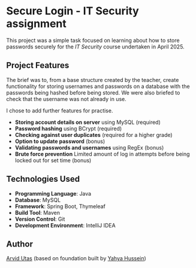# Secure Login -  IT Security assignment

This project was a simple task focused on learning about how to store passwords securely for the *IT Security* course undertaken in April 2025.

## Project Features

The brief was to, from a base structure created by the teacher, create functionality for storing usernames and passwords on a database with the passwords being hashed before being stored. 
We were also briefed to check that the username was not already in use. 

I chose to add further features for practise.

- **Storing account details on server** using MySQL (required)
- **Password hashing** using BCrypt (required)
- **Checking against user duplicates** (required for a higher grade) 
- **Option to update password** (bonus)
- **Validating passwords and usernames** using RegEx (bonus)
- **Brute force prevention** Limited amount of log in attempts before being locked out for set time (bonus)

## Technologies Used

- **Programming Language**: Java
- **Database**: MySQL
- **Framework**: Spring Boot, Thymeleaf
- **Build Tool**: Maven
- **Version Control**: Git
- **Development Environment**: IntelliJ IDEA

## Author

[Arvid Utas](https://github.com/ArvidUtas) (based on foundation built by [Yahya Hussein](https://github.com/yahyasystementor/))